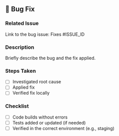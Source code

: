 ## 🐛 Bug Fix

### Related Issue
Link to the bug issue: Fixes #ISSUE_ID

### Description
Briefly describe the bug and the fix applied.

### Steps Taken
- [ ] Investigated root cause
- [ ] Applied fix
- [ ] Verified fix locally

### Checklist
- [ ] Code builds without errors
- [ ] Tests added or updated (if needed)
- [ ] Verified in the correct environment (e.g., staging)
